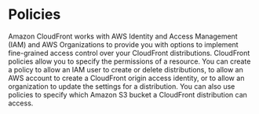 # Policies

Amazon CloudFront works with AWS Identity and Access Management (IAM) and AWS Organizations to provide you with options to implement fine-grained access control over your CloudFront distributions. CloudFront policies allow you to specify the permissions of a resource. You can create a policy to allow an IAM user to create or delete distributions, to allow an AWS account to create a CloudFront origin access identity, or to allow an organization to update the settings for a distribution. You can also use policies to specify which Amazon S3 bucket a CloudFront distribution can access.